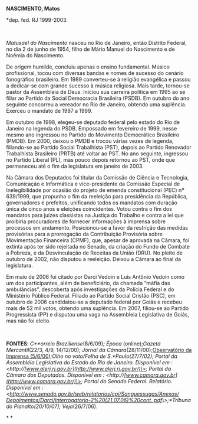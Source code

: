 **NASCIMENTO, Matos**

\*dep. fed. RJ 1999-2003.

 

*Matusael do Nascimento* nasceu no Rio de Janeiro, então Distrito
Federal, no dia 2 de junho de 1954, filho de Mário Manuel do Nascimento
e de Noêmia do Nascimento.

De origem humilde, concluiu apenas o ensino fundamental. Músico
profissional, tocou com diversas bandas e nomes de sucesso do cenário
fonográfico brasileiro. Em 1989 converteu-se à religião evangélica e
passou a dedicar-se com grande sucesso à música religiosa. Mais tarde,
tornou-se pastor da Assembleia de Deus. Iniciou sua carreira política em
1995 ao se filiar ao Partido da Social Democracia Brasileira (PSDB). Em
outubro do ano seguinte concorreu a vereador no Rio de Janeiro, obtendo
uma suplência. Exerceu o mandato de 1997 a 1999.

Em outubro de 1998, elegeu-se deputado federal pelo estado do Rio de
Janeiro na legenda do PSDB. Empossado em fevereiro de 1999, nesse mesmo
ano ingressou no Partido do Movimento Democrático Brasileiro (PMDB). Em
2000, deixou o PMDB e trocou várias vezes de legenda, filiando-se ao
Partido Social Trabalhista (PST), depois ao Partido Renovador
Trabalhista Brasileiro (PRTB) até voltar ao PST. No ano seguinte,
ingressou no Partido Liberal (PL), mas pouco depois retornou ao PST,
onde que permaneceu até o fim da legislatura em janeiro de 2003. 

Na Câmara dos Deputados foi titular da Comissão de Ciência e Tecnologia,
Comunicação e Informática e vice-presidente da Comissão Especial de
Inelegibilidade por ocasião do projeto de emenda constitucional (PEC) nº
639/1999, que propunha o fim da reeleição para presidência da República,
governadores e prefeitos, unificando todos os mandatos com duração única
de cinco anos e eleições coincidentes. Votou contra o fim dos mandatos
para juízes classistas na Justiça do Trabalho e contra a lei que
proibiria procuradores de fornecer informações à imprensa sobre
processos em andamento. Posicionou-se a favor da restrição das medidas
provisórias para a prorrogação da Contribuição Provisória sobre
Movimentação Financeira (CPMF), que, apesar de aprovada na Câmara, foi
extinta após ter sido rejeitada no Senado, da criação do Fundo de
Combate a Pobreza, e da Desvinculação de Receitas da União (DRU). No
pleito de outubro de 2002, não disputou a reeleição. Deixou a Câmara ao
final da legislatura.

Em maio de 2006 foi citado por Darci Vedoin e Luís Antônio Vedoin como
um dos participantes, além de beneficiário, da chamada “máfia das
ambulâncias”, descoberta após investigações da Polícia Federal e do
Ministério Público Federal. Filiado ao Partido Social Cristão (PSC), em
outubro de 2006 candidatou-se a deputado federal por Goiás e recebeu
mais de 52 mil votos, obtendo uma suplência. Em 2007, filiou-se ao
Partido Progressista (PP) e disputou uma vaga na Assembleia Legislativa
de Goiás, mas não foi eleito.

 

**FONTES**: *C**orreio Braziliense*(8/6/09)*; Época* (online);*Gazeta
Mercantil*(22/3, 4/9, 14/12/00); *Jornal da
Câmara*(28/11/00)*;*[Observatório da Imprensa
(5/6/00](http://www.observatoriodaimprensa.com.br/cadernos/cid05062000.htm))*;****Olho
no voto/Folha de S.**Paulo*(27/7/02)*;* Portal da Assembléia Legislativa
do Estado do Rio de Janeiro. Disponível em :
\<http://[www.alerj.rj.gov.br](http://www.alerj.rj.gov.br/)\>; Portal da
Câmara dos Deputados. Disponível em :
\<http://[www.camara.gov.br](http://www.camara.gov.br/)\>; Portal do
Senado Federal. *Relatório*.  Disponível em :
\<[http://www.senado.gov.br/web/relatorios/cpi/Sanguessugas/Anexos/
Depoimentos/Darci/interrogatorio-2%20(21.07.06)%20cont..pdf](http://www.senado.gov.br/web/relatorios/cpi/Sanguessugas/Anexos/%20Depoimentos/Darci/interrogatorio-2%20(21.07.06)%20cont..pdf)\>;*Tribuna
do Planalto*(20/10/07)*; Veja*(26/7/06).

* *

 
